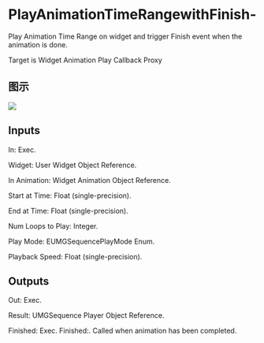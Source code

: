 # PlayAnimationTimeRangewithFinish-

Play Animation Time Range on widget and trigger Finish event when the animation is done.

Target is Widget Animation Play Callback Proxy

## 图示

![]($-20221218-21213520.png)

## Inputs

In: Exec.

Widget: User Widget Object Reference.

In Animation: Widget Animation Object Reference.

Start at Time: Float (single-precision).

End at Time: Float (single-precision).

Num Loops to Play: Integer.

Play Mode: EUMGSequencePlayMode Enum.

Playback Speed: Float (single-precision).  

## Outputs

Out: Exec.

Result: UMGSequence Player Object Reference.

Finished: Exec. Finished:. Called when animation has been completed.

